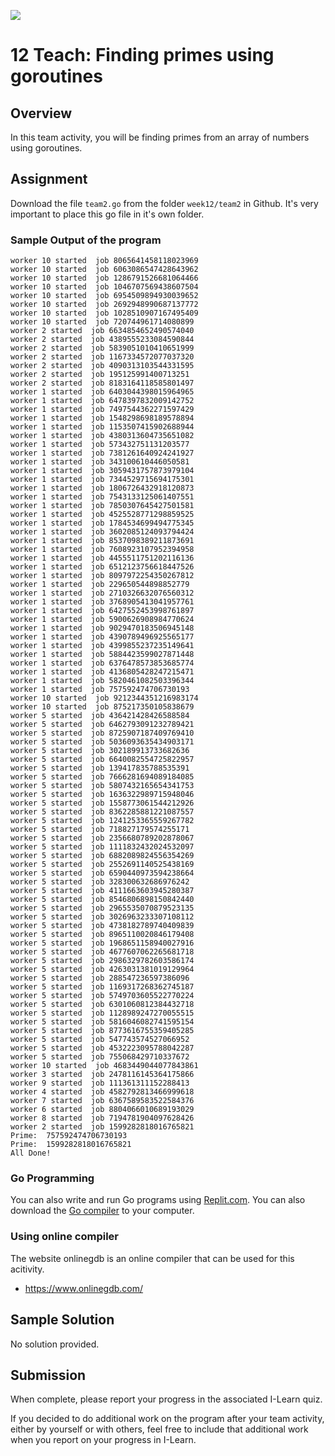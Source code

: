 ![](../site/banner.png)

# 12 Teach: Finding primes using goroutines

## Overview

In this team activity, you will be finding primes from an array of numbers using goroutines.

## Assignment

Download the file `team2.go` from the folder `week12/team2` in Github. It's very important to place this go file in it's own folder.

### Sample Output of the program

```
worker 10 started  job 8065641458118023969
worker 10 started  job 6063086547428643962
worker 10 started  job 1286791526681064466
worker 10 started  job 1046707569438607504
worker 10 started  job 6954509894930039652
worker 10 started  job 2692948990687137772
worker 10 started  job 1028510907167495409
worker 10 started  job 720744961714080899 
worker 2 started  job 6634854652490574040 
worker 2 started  job 4389555233084590844 
worker 2 started  job 5839051010410651999 
worker 2 started  job 1167334572077037320 
worker 2 started  job 4090313103544331595 
worker 2 started  job 195125991400713251  
worker 2 started  job 8183164118585801497 
worker 1 started  job 6403044398015964965 
worker 1 started  job 6478397832009142752
worker 1 started  job 7497544362271597429
worker 1 started  job 1548298698189578894
worker 1 started  job 1153507415902688944
worker 1 started  job 4380313604735651082
worker 1 started  job 573432751131203577
worker 1 started  job 7381261640924241927
worker 1 started  job 343100610446050581
worker 1 started  job 3059431757873979104
worker 1 started  job 7344529715694175301
worker 1 started  job 1806726432918120873
worker 1 started  job 7543133125061407551
worker 1 started  job 7850307645427501581
worker 1 started  job 4525528771298859525
worker 1 started  job 1784534699494775345
worker 1 started  job 3602085124093794424
worker 1 started  job 8537098389211873691
worker 1 started  job 7608923107952394958
worker 1 started  job 4455511751202116136
worker 1 started  job 6512123756618447526
worker 1 started  job 8097972254350267812
worker 1 started  job 229650544898852779
worker 1 started  job 2710326632076560312
worker 1 started  job 3768905413041957761
worker 1 started  job 6427552453998761897
worker 1 started  job 5900626908984770624
worker 1 started  job 9029470183506945148
worker 1 started  job 4390789496925565177
worker 1 started  job 4399855237235149641
worker 1 started  job 5884423599027871448
worker 1 started  job 6376478573853685774
worker 1 started  job 4136805428247215471
worker 1 started  job 5820461082503396344
worker 1 started  job 757592474706730193
worker 10 started  job 9212344351216983174
worker 10 started  job 875217350105838679
worker 5 started  job 436421428426588584
worker 5 started  job 6462793091232789421
worker 5 started  job 8725907187409769410
worker 5 started  job 5036093635434903171
worker 5 started  job 302189913733682636
worker 5 started  job 6640082554725822957
worker 5 started  job 139417835788535391
worker 5 started  job 7666281694089184085
worker 5 started  job 5807432165654341753
worker 5 started  job 1636322989715948046
worker 5 started  job 1558773061544212926
worker 5 started  job 8362285881221087557
worker 5 started  job 1241253365559267782
worker 5 started  job 718827179574255171
worker 5 started  job 2356680789202878067
worker 5 started  job 1111832432024532097
worker 5 started  job 6882089824556354269
worker 5 started  job 2552691140525438169
worker 5 started  job 6590440973594238664
worker 5 started  job 328300632686976242
worker 5 started  job 4111663603945280387
worker 5 started  job 8546806898150842440
worker 5 started  job 2965535070879523135
worker 5 started  job 3026963233307108112
worker 5 started  job 4738182789740409839
worker 5 started  job 8965110020846179408
worker 5 started  job 1968651158940027916
worker 5 started  job 4677607062265681718
worker 5 started  job 2986329782603586174
worker 5 started  job 4263031381019129964
worker 5 started  job 288547236597386096
worker 5 started  job 1169317268362745187
worker 5 started  job 5749703605522770224
worker 5 started  job 6301060812384432718
worker 5 started  job 1128989247270055515
worker 5 started  job 5816046082741595154
worker 5 started  job 8773616755359405285
worker 5 started  job 547743574527066952
worker 5 started  job 4532223095788042287
worker 5 started  job 755068429710337672
worker 10 started  job 4683449044077843861
worker 3 started  job 2478116145364175866
worker 9 started  job 111361311152288413
worker 4 started  job 4582792813466999618
worker 7 started  job 6367589583522584376
worker 6 started  job 8804066010689193029
worker 8 started  job 7194781904097628426
worker 2 started  job 1599282818016765821
Prime:  757592474706730193
Prime:  1599282818016765821
All Done!
```
### Go Programming

You can also write and run Go programs using [Replit.com](https://replit.com/).  You can also download the [Go compiler](https://go.dev/) to your computer.

### Using online compiler

The website onlinegdb is an online compiler that can be used for this acitivity.

- https://www.onlinegdb.com/



## Sample Solution

No solution provided.

## Submission

When complete, please report your progress in the associated I-Learn quiz.

If you decided to do additional work on the program after your team activity, either by yourself or with others, feel free to include that additional work when you report on your progress in I-Learn.

